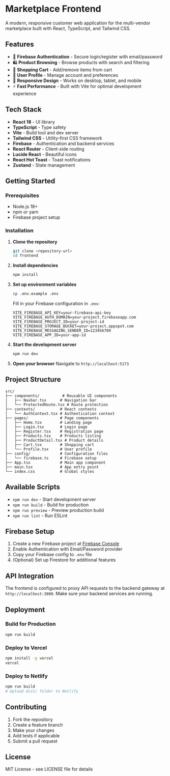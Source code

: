 # Marketplace Frontend

A modern, responsive customer web application for the multi-vendor marketplace built with React, TypeScript, and Tailwind CSS.

## Features

- 🔐 **Firebase Authentication** - Secure login/register with email/password
- 🛍️ **Product Browsing** - Browse products with search and filtering
- 🛒 **Shopping Cart** - Add/remove items from cart
- 👤 **User Profile** - Manage account and preferences
- 📱 **Responsive Design** - Works on desktop, tablet, and mobile
- ⚡ **Fast Performance** - Built with Vite for optimal development experience

## Tech Stack

- **React 18** - UI library
- **TypeScript** - Type safety
- **Vite** - Build tool and dev server
- **Tailwind CSS** - Utility-first CSS framework
- **Firebase** - Authentication and backend services
- **React Router** - Client-side routing
- **Lucide React** - Beautiful icons
- **React Hot Toast** - Toast notifications
- **Zustand** - State management

## Getting Started

### Prerequisites

- Node.js 18+
- npm or yarn
- Firebase project setup

### Installation

1. **Clone the repository**

   ```bash
   git clone <repository-url>
   cd frontend
   ```

2. **Install dependencies**

   ```bash
   npm install
   ```

3. **Set up environment variables**

   ```bash
   cp .env.example .env
   ```

   Fill in your Firebase configuration in `.env`:

   ```env
   VITE_FIREBASE_API_KEY=your-firebase-api-key
   VITE_FIREBASE_AUTH_DOMAIN=your-project.firebaseapp.com
   VITE_FIREBASE_PROJECT_ID=your-project-id
   VITE_FIREBASE_STORAGE_BUCKET=your-project.appspot.com
   VITE_FIREBASE_MESSAGING_SENDER_ID=123456789
   VITE_FIREBASE_APP_ID=your-app-id
   ```

4. **Start the development server**

   ```bash
   npm run dev
   ```

5. **Open your browser**
   Navigate to `http://localhost:5173`

## Project Structure

```
src/
├── components/          # Reusable UI components
│   ├── Navbar.tsx      # Navigation bar
│   └── ProtectedRoute.tsx # Route protection
├── contexts/           # React contexts
│   └── AuthContext.tsx # Authentication context
├── pages/              # Page components
│   ├── Home.tsx        # Landing page
│   ├── Login.tsx       # Login page
│   ├── Register.tsx    # Registration page
│   ├── Products.tsx    # Products listing
│   ├── ProductDetail.tsx # Product details
│   ├── Cart.tsx        # Shopping cart
│   └── Profile.tsx     # User profile
├── config/             # Configuration files
│   └── firebase.ts     # Firebase setup
├── App.tsx             # Main app component
├── main.tsx            # App entry point
└── index.css           # Global styles
```

## Available Scripts

- `npm run dev` - Start development server
- `npm run build` - Build for production
- `npm run preview` - Preview production build
- `npm run lint` - Run ESLint

## Firebase Setup

1. Create a new Firebase project at [Firebase Console](https://console.firebase.google.com/)
2. Enable Authentication with Email/Password provider
3. Copy your Firebase config to `.env` file
4. (Optional) Set up Firestore for additional features

## API Integration

The frontend is configured to proxy API requests to the backend gateway at `http://localhost:3000`. Make sure your backend services are running.

## Deployment

### Build for Production

```bash
npm run build
```

### Deploy to Vercel

```bash
npm install -g vercel
vercel
```

### Deploy to Netlify

```bash
npm run build
# Upload dist/ folder to Netlify
```

## Contributing

1. Fork the repository
2. Create a feature branch
3. Make your changes
4. Add tests if applicable
5. Submit a pull request

## License

MIT License - see LICENSE file for details
